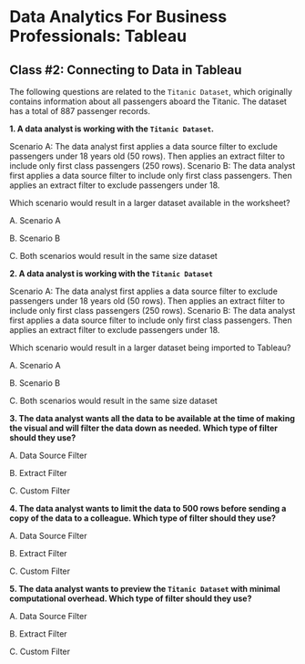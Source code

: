 # Data Analytics For Business Professionals: Tableau
## Class #2: Connecting to Data in Tableau

The following questions are related to the `Titanic Dataset`, which originally contains information about all passengers aboard the Titanic. The dataset has a total of 887 passenger records.

**1. A data analyst is working with the `Titanic Dataset`.**

Scenario A: The data analyst first applies a data source filter to exclude passengers under 18 years old (50 rows). Then applies an extract filter to include only first class passengers (250 rows).
Scenario B: The data analyst first applies a data source filter to include only first class passengers. Then applies an extract filter to exclude passengers under 18.

Which scenario would result in a larger dataset available in the worksheet?

A. Scenario A

B. Scenario B

C. Both scenarios would result in the same size dataset

**2. A data analyst is working with the `Titanic Dataset`**

Scenario A: The data analyst first applies a data source filter to exclude passengers under 18 years old (50 rows). Then applies an extract filter to include only first class passengers (250 rows).
Scenario B: The data analyst first applies a data source filter to include only first class passengers. Then applies an extract filter to exclude passengers under 18.

Which scenario would result in a larger dataset being imported to Tableau?

A. Scenario A

B. Scenario B

C. Both scenarios would result in the same size dataset

**3. The data analyst wants all the data to be available at the time of making the visual and will filter the data down as needed. Which type of filter should they use?**

A. Data Source Filter

B. Extract Filter

C. Custom Filter

**4. The data analyst wants to limit the data to 500 rows before sending a copy of the data to a colleague. Which type of filter should they use?**

A. Data Source Filter

B. Extract Filter

C. Custom Filter

**5. The data analyst wants to preview the `Titanic Dataset` with minimal computational overhead. Which type of filter should they use?**

A. Data Source Filter

B. Extract Filter

C. Custom Filter


